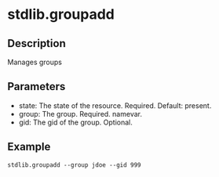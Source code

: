 # stdlib.groupadd

## Description

Manages groups

## Parameters

* state: The state of the resource. Required. Default: present.
* group: The group. Required. namevar.
* gid: The gid of the group. Optional.

## Example

```shell
stdlib.groupadd --group jdoe --gid 999
```

